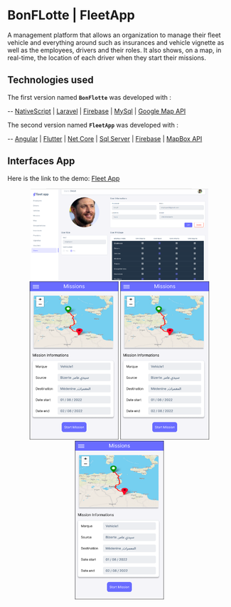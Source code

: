 # BonFLotte | FleetApp

 A management platform that allows an organization to manage their fleet vehicle and everything around such as insurances and vehicle vignette as well as the employees, drivers and their roles. It also shows, on a map, in real-time, the location of each driver when they start their missions. 
 

## Technologies used

The first version named **`BonFlotte`** was developed with :

-- <a href="https://nativescript.org/" target="_blank">NativeScript</a> | <a href="https://laravel.com/" target="_blank">Laravel</a> | <a href="https://firebase.google.com/" target="_blank">Firebase</a> | <a href="https://www.mysql.com/" target="_blank">MySql</a> | <a href="https://developers.google.com/maps" target="_blank">Google Map API</a>


The second version named **`FleetApp`** was developed with :

-- <a href="https://angular.io/" target="_blank">Angular</a>  | <a href="https://flutter.dev/" target="_blank">Flutter</a> | <a href="https://docs.microsoft.com/en-us/aspnet/core/" target="_blank">Net Core</a> | <a href="https://www.microsoft.com/en-us/sql-server/" target="_blank">Sql Server</a> | <a href="https://firebase.google.com/" target="_blank">Firebase</a> | <a href="https://www.mapbox.com/" target="_blank">MapBox API</a>

## Interfaces App

Here is the link to the demo:
<a href="https://www.m-test-ang.tk/" target="_blank">Fleet App</a>


<p align="center">
<img src="https://raw.githubusercontent.com/Med-Li-Jr/images_demo/main/portfolio/licence2.png" width="400">

  <img src="https://raw.githubusercontent.com/Med-Li-Jr/images_demo/main/portfolio/licence3.png" width="200" title="hover text">
  <img src="https://raw.githubusercontent.com/Med-Li-Jr/images_demo/main/portfolio/licence3.png" width="200" alt="accessibility text">
  <img src="https://raw.githubusercontent.com/Med-Li-Jr/images_demo/main/portfolio/licence3.png" width="200" alt="accessibility text">
</p>
